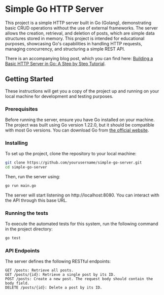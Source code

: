# Simple Go HTTP Server

This project is a simple HTTP server built in Go (Golang), demonstrating basic CRUD operations without the use of external frameworks. The server allows the creation, retrieval, and deletion of posts, which are simple data structures stored in memory. This project is intended for educational purposes, showcasing Go's capabilities in handling HTTP requests, managing concurrency, and structuring a simple REST API.

There is an accompanying blog post, which you can find here: [Building a Basic HTTP Server in Go: A Step by Step Tutorial](https://dev.to/andyjessop/building-a-basic-http-server-in-go-a-step-by-step-tutorial-ma4).

## Getting Started

These instructions will get you a copy of the project up and running on your local machine for development and testing purposes.

### Prerequisites

Before running the server, ensure you have Go installed on your machine. The project was built using Go version 1.22.0, but it should be compatible with most Go versions. You can download Go from [the official website](https://go.dev/learn/).

### Installing

To set up the project, clone the repository to your local machine:

```bash
git clone https://github.com/yourusername/simple-go-server.git
cd simple-go-server
```

Then, run the server using:

```bash
go run main.go
```

The server will start listening on http://localhost:8080. You can interact with the API through this base URL.

### Running the tests

To execute the automated tests for this system, run the following command in the project directory:

```bash
go test
```

### API Endpoints

The server defines the following RESTful endpoints:

```
GET /posts: Retrieve all posts.
GET /posts/{id}: Retrieve a single post by its ID.
POST /posts: Create a new post. The request body should contain the body field.
DELETE /posts/{id}: Delete a post by its ID.
```
